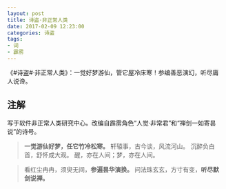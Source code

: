 ```yaml
---
layout: post
title: 诗盗·非正常人类
date: 2017-02-09 12:23:00
categories: 诗盗
tags:
- 词
- 霹雳
---
```

《#诗盗#·非正常人类》：一觉好梦游仙，管它屋冷床寒！参编善恶演幻，听尽庸人说谗。

## 注解
写于软件非正常人类研究中心。改编自霹雳角色“人觉·非常君”和“禅剑一如寄昙说”的诗号。

> **一觉游仙好梦，任它竹冷松寒。**
> 轩辕事，古今谈，风流河山。
> 沉醉负白首，舒怀成大观。
> 醒，亦在人间；梦，亦在人间。

> 看红尘冉冉，须臾无间，**参遍昙华演换。**
> 问法珠玄玄，方寸有变，**听尽默剑说禅。**
